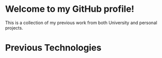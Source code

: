 # Welcome to my GitHub profile!

This is a collection of my previous work from both University and personal projects.

# Previous Technologies
